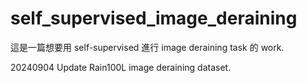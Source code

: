 # self_supervised_image_deraining

這是一篇想要用 self-supervised 進行 image deraining task 的 work.


20240904
Update Rain100L image deraining dataset.



